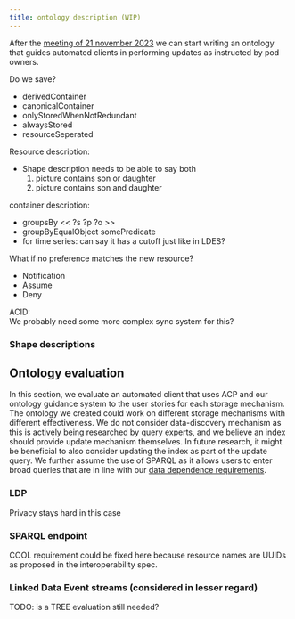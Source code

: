 ```yaml
---
title: ontology description (WIP)
---
```


After the [meeting of 21 november 2023](../meetings/meeting_ruben_taelman_21_11_2023.md)
we can start writing an ontology that guides automated clients in performing updates as instructed by pod owners.

Do we save?
* derivedContainer
* canonicalContainer
* onlyStoredWhenNotRedundant
* alwaysStored
* resourceSeperated

Resource description:
* Shape description needs to be able to say both
  1. picture contains son or daughter
  2. picture contains son and daughter

container description:
* groupsBy << ?s ?p ?o >>
* groupByEqualObject somePredicate
* for time series: can say it has a cutoff just like in LDES?

What if no preference matches the new resource?
* Notification
* Assume
* Deny

ACID:  
We probably need some more complex sync system for this?

### Shape descriptions


## Ontology evaluation
In this section,
we evaluate an automated client that uses ACP and our ontology guidance system to the user stories for each storage mechanism.
The ontology we created could work on different storage mechanisms with different effectiveness.
We do not consider data-discovery mechanism as this is actively being researched by query experts,
and we believe an index should provide update mechanism themselves.
In future research, it might be beneficial to also consider updating the index as part of the update query. 
We further assume the use of SPARQL as it allows users to enter broad queries that are in line with our
[data dependence requirements](../user-stories/stories.md). 


### LDP
Privacy stays hard in this case


### SPARQL endpoint
COOL requirement could be fixed here because resource names are UUIDs as proposed in the interoperability spec.

### Linked Data Event streams (considered in lesser regard)
TODO: is a TREE evaluation still needed? 



